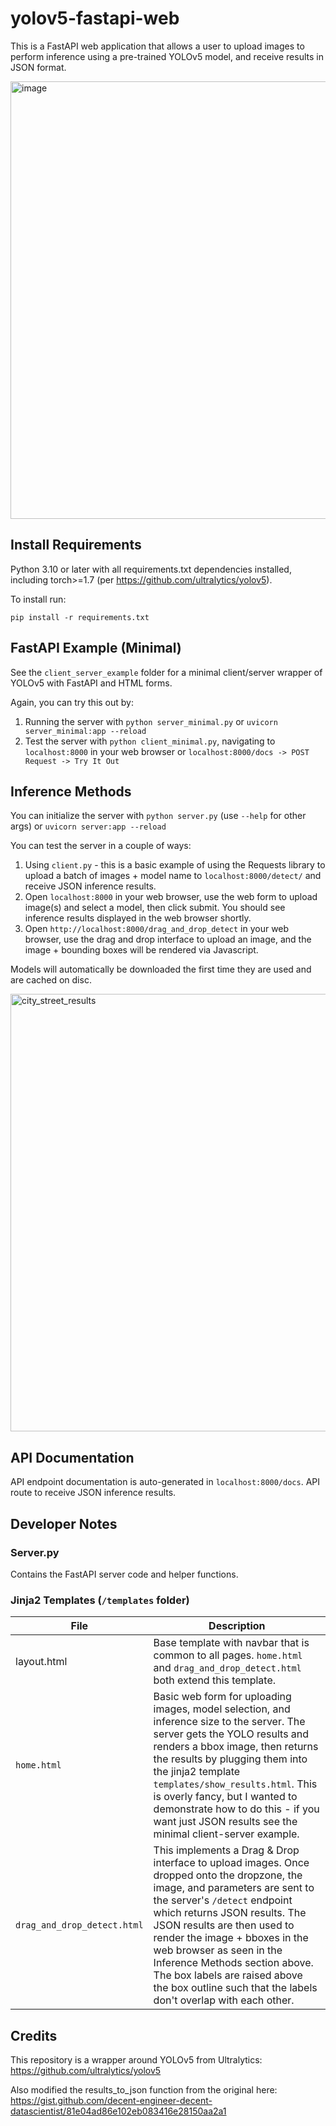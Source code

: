 # yolov5-fastapi-web
This is a FastAPI web application that allows a user to upload images to perform inference using a pre-trained YOLOv5 model, and receive results in JSON format.

<img src="https://user-images.githubusercontent.com/47000850/171301696-fe31b6fd-a2c4-4b2c-9029-f11ce1ddfb64.png" alt="image" width="700"/>

## Install Requirements
Python 3.10 or later with all requirements.txt dependencies installed, including torch>=1.7 (per https://github.com/ultralytics/yolov5).

To install run:
```
pip install -r requirements.txt
```

## FastAPI Example (Minimal)

See the `client_server_example` folder for a minimal client/server wrapper of YOLOv5 with FastAPI and HTML forms.

Again, you can try this out by:
1. Running the server with `python server_minimal.py` or `uvicorn server_minimal:app --reload`
1. Test the server with `python client_minimal.py`, navigating to `localhost:8000` in your web browser or `localhost:8000/docs -> POST Request -> Try It Out`

## Inference Methods

You can initialize the server with `python server.py` (use `--help` for other args) or `uvicorn server:app --reload`

You can test the server in a couple of ways:
1. Using `client.py` - this is a basic example of using the Requests library to upload a batch of images + model name to `localhost:8000/detect/` and receive JSON inference results. 
1. Open `localhost:8000` in your web browser, use the web form to upload image(s) and select a model, then click submit. You should see inference results displayed in the web browser shortly. 
1. Open `http://localhost:8000/drag_and_drop_detect` in your web browser, use the drag and drop interface to upload an image, and the image + bounding boxes will be rendered via Javascript.

Models will automatically be downloaded the first time they are used and are cached on disc.

<img src="https://user-images.githubusercontent.com/47000850/171300877-e3941e01-1aa0-4816-9cf9-6947481b4ec8.png" alt="city_street_results" width="700"/>

## API Documentation
API endpoint documentation is auto-generated in `localhost:8000/docs`. API route to receive JSON inference results.

## Developer Notes

### Server.py

Contains the FastAPI server code and helper functions.

### Jinja2 Templates (`/templates` folder)

| File | Description |
| --- | --- | 
| layout.html | Base template with navbar that is common to all pages. `home.html` and `drag_and_drop_detect.html` both extend this template. |
| `home.html` | Basic web form for uploading images, model selection, and inference size to the server. The server gets the YOLO results and renders a bbox image, then returns the results by plugging them into the jinja2 template `templates/show_results.html`. This is overly fancy, but I wanted to demonstrate how to do this - if you want just JSON results see the minimal client-server example. |
| `drag_and_drop_detect.html` | This implements a Drag & Drop interface to upload images. Once dropped onto the dropzone, the image, and parameters are sent to the server's `/detect` endpoint which returns JSON results. The JSON results are then used to render the image + bboxes in the web browser as seen in the Inference Methods section above. The box labels are raised above the box outline such that the labels don't overlap with each other. |
 
## Credits

This repository is a wrapper around YOLOv5 from Ultralytics: https://github.com/ultralytics/yolov5

Also modified the results_to_json function from the original here: https://gist.github.com/decent-engineer-decent-datascientist/81e04ad86e102eb083416e28150aa2a1
